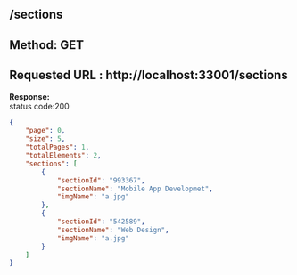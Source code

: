 
## /sections

## Method: GET
Requested URL : http://localhost:33001/sections<br>
--

**Response:** <br>
status code:200
```json
{
    "page": 0,
    "size": 5,
    "totalPages": 1,
    "totalElements": 2,
    "sections": [
        {
            "sectionId": "993367",
            "sectionName": "Mobile App Developmet",
            "imgName": "a.jpg" 
        },
        {
            "sectionId": "542589",
            "sectionName": "Web Design",
            "imgName": "a.jpg" 
        }
    ]
}

```

